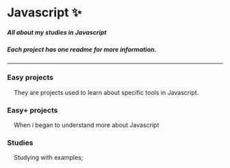 # Javascript :sparkles:
##### *All about my studies in Javascript*
##### *Each project has one readme for more information.*
______________________________________
### Easy projects
&nbsp;&nbsp;&nbsp; They are projects used to learn about specific tools in Javascript.

### Easy+ projects
&nbsp;&nbsp;&nbsp; When i began to understand more about Javascript

### Studies
&nbsp;&nbsp;&nbsp; Studying with examples;
